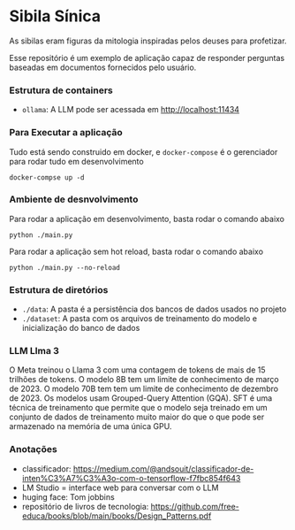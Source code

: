 # Sibila Sínica

As sibilas eram figuras da mitologia inspiradas pelos deuses para profetizar.

Esse repositório é um exemplo de aplicação capaz de responder perguntas baseadas em documentos fornecidos pelo usuário.

### Estrutura de containers

- `ollama`: A LLM pode ser acessada em <http://localhost:11434>

### Para Executar a aplicação

Tudo está sendo construido em docker, e `docker-compose` é o gerenciador para rodar tudo em desenvolvimento

```docker-compse up -d```

### Ambiente de desnvolvimento

Para rodar a aplicação em desenvolvimento, basta rodar o comando abaixo

``` python ./main.py ```

Para rodar a aplicação sem hot reload, basta rodar o comando abaixo

``` python ./main.py --no-reload ```

### Estrutura de diretórios

- `./data`: A pasta é a persistência dos bancos de dados usados no projeto
- `./dataset`: A pasta com os arquivos de treinamento do modelo e inicialização do banco de dados

### LLM Llma 3

O Meta treinou o Llama 3 com uma contagem de tokens de mais de 15 trilhões de tokens.
O modelo 8B tem um limite de conhecimento de março de 2023.
O modelo 70B tem tem um limite de conhecimento de dezembro de 2023.
Os modelos usam Grouped-Query Attention (GQA).
SFT é uma técnica de treinamento que permite que o modelo seja treinado em um conjunto de dados de treinamento muito maior do que o que pode ser armazenado na memória de uma única GPU.

### Anotações

- classificador: <https://medium.com/@andsouit/classificador-de-inten%C3%A7%C3%A3o-com-o-tensorflow-f7fbc854f643>
- LM Studio = interface web para conversar com  o LLM
- huging face: Tom jobbins
- repositório de livros de tecnologia: <https://github.com/free-educa/books/blob/main/books/Design_Patterns.pdf>